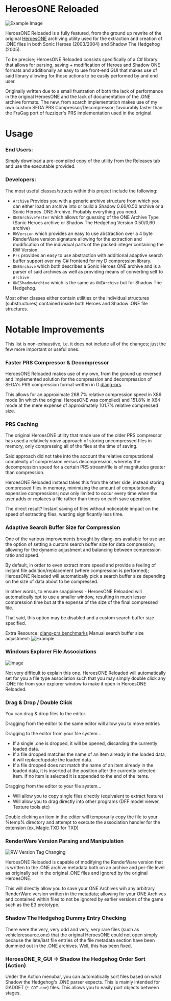 # HeroesONE Reloaded

![Example Image](https://raw.githubusercontent.com/Sewer56/HeroesONE-Reloaded/master/Images/program_example.png)

HeroesONE Reloaded is a fully featured, from the ground up rewrite of the original [HeroesONE](https://github.com/sonicretro/HeroesONE) archiving utility used for the extraction and creation of .ONE files in both Sonic Heroes (2003/2004) and Shadow The Hedgehog (2005). 

To be precise; HeroesONE Reloaded consists specifically of a C# library that allows for parsing, saving + modification of Heroes and Shadow ONE formats and additionally an easy to use front-end GUI that makes use of said library allowing for those actions to be easily performed by and end user. 

Originally written due to a small frustration of both the lack of performance in the original HeroesONE and the lack of documentation of the .ONE archive formats. The new, from scarch implementation makes use of my own custom SEGA PRS Compressor/Decompressor; favourably faster than the FraGag port of fuzziqer's PRS implementation used in the original. 

# Usage

### End Users:
Simply download a pre-compiled copy of the utility from the Releases tab and use the executable provided.

### Developers:
The most useful classes/structs within this project include the following:

- `Archive` Provides you with a generic archive structure from which you can either load an archive into or build a Shadow 0.60/0.50 archive or a Sonic Heroes .ONE Archive. Probably everything you need.
- `ONEArchiveTester` which allows for guessing of the ONE Archive Type (Sonic Heroes archive or Shadow The Hedgehog Version 0.50/0,60 archive)
- `RWVersion` which provides an easy to use abstraction over a 4 byte RenderWare version signature allowing for the extraction and modification of the individual parts of the packed integer containing the RW Version.
- `Prs` provides an easy to use abstraction with additional adaptive search buffer support over my C# frontend for my D compression library.
- `ONEArchive` which both describes a Sonic Heroes ONE archive and is a parser of said archives as well as providing means of converting self to `Archive`
- `ONEShadowArchive` which is the same as `ONEArchive` but for Shadow The Hedgehog.

Most other classes either contain utilities or the individual structures (substructures) contained inside both Heroes and Shadow .ONE file structures.

# Notable Improvements

This list is non-exhaustive, i.e. it does not include all of the changes; just the few more important or useful ones.

### Faster PRS Compressor & Decompressor
HeroesONE Reloaded makes use of my own, from the ground up reversed and implemented solution for the compression and decompression of SEGA's PRS compression format written in D [dlang-prs](https://github.com/sewer56lol/dlang-prs).

This allows for an approximate 268.7% relative compression speed in X86 mode (in which the original HeroesONE was compiled) and 151.8% in X64 mode at the mere expense of approximately 101.7% relative compressed size.

### PRS Caching

The original HeroesONE utility that made use of the older PRS compressor has used a relatively *naive* approach of storing uncompressed files in memory, only compressing all of the files at the time of saving.

Said approach did not take into the account the relative computational complexity of compression versus decompression, whereby the decompression speed for a certain PRS stream/file is of magnitudes greater than compression.

HeroesONE Reloaded instead takes this from the other side, instead storing compressed files in memory, minimizing the amount of computationally expensive compressions; now only limited to occur every time when the user adds or replaces a file rather than <file count> times on each save operation.

The direct result? Instant saving of files without noticeable impact on the speed of extracting files, wasting significantly less time.

### Adaptive Search Buffer Size for Compression

One of the various improvements brought by dlang-prs available for use are the option of setting a custom search buffer size for data compression; allowing for the dynamic adjustment and balancing between compression ratio and speed.

By default, in order to even extract more speed and provide a feeling of instant file addition/replacement (where compression is performed); HeroesONE Reloaded will automatically pick a search buffer size depending on the size of data about to be compressed.

In other words, to ensure snappiness - HeroesONE Reloaded will automatically opt to use a smaller window, resulting in much lesser compression time but at the expense of the size of the final compressed file.

That said, this option may be disabled and a custom search buffer size specified.

Extra Resource: [dlang-prs benchmarks](https://github.com/sewer56lol/dlang-prs)
Manual search buffer size adjustment: ![Example](https://raw.githubusercontent.com/Sewer56/HeroesONE-Reloaded/master/Images/search_buffer.png)

### Windows Explorer File Associations

![Image](https://raw.githubusercontent.com/Sewer56/HeroesONE-Reloaded/master/Images/windows_file_association.png)

Not very difficult to explain this one. HeroesONE Reloaded will automatically set for you a file type association such that you may simply double click any .ONE file from your explorer window to make it open in HeroesONE Reloaded.

### Drag & Drop / Double Click

You can drag & drop files to the editor.


Dragging from the editor to the same editor will allow you to move entries


Dragging to the editor from your file system...
* If a single .one is dropped, it will be opened, discarding the currently loaded data.
* If a file dropped matches the name of an item already in the loaded data, it will replace/update the loaded data.
* If a file dropped does not match the name of an item already in the loaded data, it is inserted at the position after the currently selected item. If no item is selected it is appended to the end of the items.


Dragging from the editor to your file system...
* Will allow you to copy single files directly (equivalent to extract feature)
* Will allow you to drag directly into other programs (DFF model viewer, Texture tools etc)


Double clicking an item in the editor will temporarily copy the file to your %temp% directory and attempt to execute the association handler for the extension (ex, Magic.TXD for TXD)

### RenderWare Version Parsing and Manipulation

![RW Version Tag Changing](https://raw.githubusercontent.com/Sewer56/HeroesONE-Reloaded/master/Images/rw_version_changing.png)

HeroesONE Reloaded is capable of modifying the RenderWare version that is written to the .ONE archive metadata both on an archive and per-file level as originally set in the original .ONE files and ignored by the original HeroesONE.

This will directly allow you to save your ONE Archives wih any arbitrary RenderWare version written in the metadata; allowing for your ONE Archives and contained within files to not be ignored by earlier versions of the game such as the E3 prototype.

### Shadow The Hedgehog Dummy Entry Checking

There were the very, very odd and very, very rare files (such as vehicleresource.one) that the original HeroesONE could not open simply because the late/last file entries of the file metadata section have been dummied out in the .ONE archives. Well, this has been fixed.

### HeroesONE_R_GUI -> Shadow the Hedgehog Order Sort (Action)

Under the Action menubar, you can automatically sort files based on what Shadow the Hedgehog's .ONE parser expects. This is mainly intended for GADGET (`*_GDT.one`) files. This allows you to easily port objects between stages.
